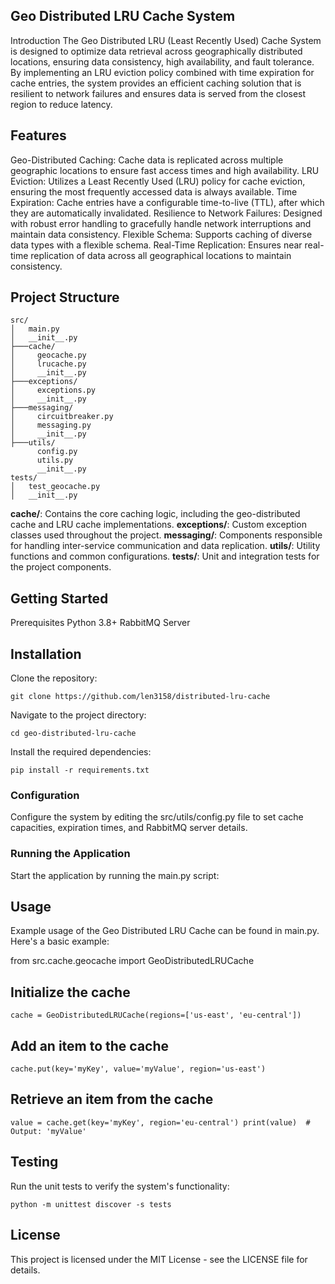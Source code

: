 ## Geo Distributed LRU Cache System
Introduction
The Geo Distributed LRU (Least Recently Used) Cache System is designed to optimize data retrieval across geographically
distributed locations, ensuring data consistency, high availability, and fault tolerance. 
By implementing an LRU eviction policy combined with time expiration for cache entries, 
the system provides an efficient caching solution that is resilient to network failures and ensures data is served from 
the closest region to reduce latency.

## Features
Geo-Distributed Caching: Cache data is replicated across multiple geographic locations to ensure fast access times and high availability.
LRU Eviction: Utilizes a Least Recently Used (LRU) policy for cache eviction, ensuring the most frequently accessed data is always available.
Time Expiration: Cache entries have a configurable time-to-live (TTL), after which they are automatically invalidated.
Resilience to Network Failures: Designed with robust error handling to gracefully handle network interruptions and maintain data consistency.
Flexible Schema: Supports caching of diverse data types with a flexible schema.
Real-Time Replication: Ensures near real-time replication of data across all geographical locations to maintain consistency.

## Project Structure

````
src/
│   main.py
│   __init__.py
├───cache/
│     geocache.py
│     lrucache.py
│     __init__.py
├───exceptions/
│     exceptions.py
│     __init__.py
├───messaging/
│     circuitbreaker.py
│     messaging.py
│     __init__.py
├───utils/
      config.py
      utils.py
      __init__.py
tests/
│   test_geocache.py
│   __init__.py
````

**cache/**: Contains the core caching logic, including the geo-distributed cache and LRU cache implementations.
**exceptions/**: Custom exception classes used throughout the project.
**messaging/**: Components responsible for handling inter-service communication and data replication.
**utils/**: Utility functions and common configurations.
**tests/**: Unit and integration tests for the project components.

## Getting Started
Prerequisites
Python 3.8+
RabbitMQ Server

## Installation
Clone the repository:

``
git clone https://github.com/len3158/distributed-lru-cache
``

Navigate to the project directory:

``
cd geo-distributed-lru-cache
``

Install the required dependencies:

``
pip install -r requirements.txt
``

### Configuration
Configure the system by editing the src/utils/config.py file to set cache capacities, expiration times, and RabbitMQ server details.

### Running the Application
Start the application by running the main.py script:

## Usage
Example usage of the Geo Distributed LRU Cache can be found in main.py. Here's a basic example:


from src.cache.geocache import GeoDistributedLRUCache

## Initialize the cache
``
cache = GeoDistributedLRUCache(regions=['us-east', 'eu-central'])
``

## Add an item to the cache
``
cache.put(key='myKey', value='myValue', region='us-east')
``

## Retrieve an item from the cache
``value = cache.get(key='myKey', region='eu-central')
print(value)  # Output: 'myValue'
``

## Testing
Run the unit tests to verify the system's functionality:

``
python -m unittest discover -s tests
``

## License
This project is licensed under the MIT License - see the LICENSE file for details.
